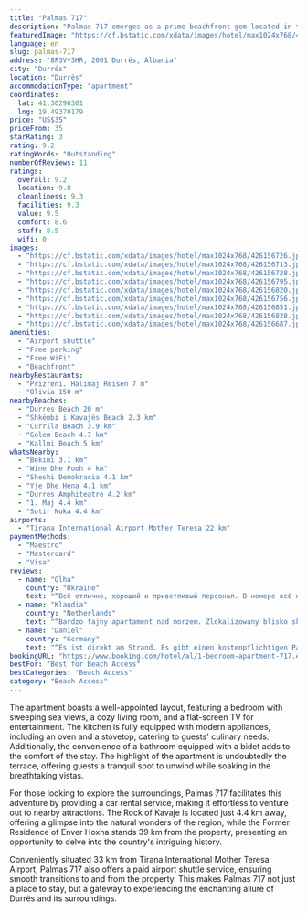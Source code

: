 ```yaml
---
title: "Palmas 717"
description: "Palmas 717 emerges as a prime beachfront gem located in the vibrant city of Durrës, just a stone's throw away from the serene Durres Beach."
featuredImage: "https://cf.bstatic.com/xdata/images/hotel/max1024x768/426156726.jpg?k=165192482a380b679fa6a673c44052e386007b27e967a6bc9a555d468b06a137&o=&hp=1"
language: en
slug: palmas-717
address: "8F3V+3HR, 2001 Durrës, Albania"
city: "Durrës"
location: "Durrës"
accommodationType: "apartment"
coordinates:
  lat: 41.30296301
  lng: 19.49370179
price: "US$35"
priceFrom: 35
starRating: 3
rating: 9.2
ratingWords: "Outstanding"
numberOfReviews: 11
ratings:
  overall: 9.2
  location: 9.8
  cleanliness: 9.3
  facilities: 9.3
  value: 9.5
  comfort: 8.6
  staff: 8.5
  wifi: 0
images:
  - "https://cf.bstatic.com/xdata/images/hotel/max1024x768/426156726.jpg?k=165192482a380b679fa6a673c44052e386007b27e967a6bc9a555d468b06a137&o=&hp=1"
  - "https://cf.bstatic.com/xdata/images/hotel/max1024x768/426156713.jpg?k=93f61db0d6c30ecaa81d88c97b9868fa4c937f05f3e62429b3ca8feecc4f7ee7&o=&hp=1"
  - "https://cf.bstatic.com/xdata/images/hotel/max1024x768/426156728.jpg?k=f09042ae6a9a7cc66faf73f93188ec84f11edee4ab2157dd3ab5a36be84aa372&o=&hp=1"
  - "https://cf.bstatic.com/xdata/images/hotel/max1024x768/426156795.jpg?k=a6b04fe753c7f7e853d8cc64c6e3dbbac192dd5dde2f538fff353e6d07cce500&o=&hp=1"
  - "https://cf.bstatic.com/xdata/images/hotel/max1024x768/426156820.jpg?k=d2cb48803cbffb5c4091d0149760ea961cf3142ac9f1f864f61491dfe39de6a5&o=&hp=1"
  - "https://cf.bstatic.com/xdata/images/hotel/max1024x768/426156756.jpg?k=20d7d56d3831cf36a053a9b42ff12853a9320f0969252c200ce639194cdeade4&o=&hp=1"
  - "https://cf.bstatic.com/xdata/images/hotel/max1024x768/426156851.jpg?k=aef77ec081fc4c796e9a9dfdf3c866fd75d0f421e5f425a721577498682258d4&o=&hp=1"
  - "https://cf.bstatic.com/xdata/images/hotel/max1024x768/426156838.jpg?k=8c75473283d49d878b266096ca7e7a5cff85a6302dd9c3b2d18d3180ddc47a83&o=&hp=1"
  - "https://cf.bstatic.com/xdata/images/hotel/max1024x768/426156687.jpg?k=fd81f85ab8d748232521db9b18f246432d0803daadb900aeb9d505e8eb3aefdf&o=&hp=1"
amenities:
  - "Airport shuttle"
  - "Free parking"
  - "Free WiFi"
  - "Beachfront"
nearbyRestaurants:
  - "Prizreni. Halimaj Reisen 7 m"
  - "Olivia 150 m"
nearbyBeaches:
  - "Durres Beach 20 m"
  - "Shkëmbi i Kavajës Beach 2.3 km"
  - "Currila Beach 3.9 km"
  - "Golem Beach 4.7 km"
  - "Kallmi Beach 5 km"
whatsNearby:
  - "Bekimi 3.1 km"
  - "Wine Dhe Pooh 4 km"
  - "Sheshi Demokracia 4.1 km"
  - "Yje Dhe Hena 4.1 km"
  - "Durres Amphiteatre 4.2 km"
  - "1. Maj 4.4 km"
  - "Sotir Noka 4.4 km"
airports:
  - "Tirana International Airport Mother Teresa 22 km"
paymentMethods:
  - "Maestro"
  - "Mastercard"
  - "Visa"
reviews:
  - name: "Olha"
    country: "Ukraine"
    text: "“Всё отлично, хороший и приветливый персонал. В номере всё необходимое есть.”"
  - name: "Klaudia"
    country: "Netherlands"
    text: "“Bardzo fajny apartament nad morzem. Zlokalizowany blisko sklepów i restauracju. W mieszkaniu jest wszystko co potrzeba, pralka, suszarka, toster, piekarnik, naczynia itd. Okolica spokojna. Polecam.”"
  - name: "Daniel"
    country: "Germany"
    text: "“Es ist direkt am Strand. Es gibt einen kostenpflichtigen Parkplatz direkt gegenüber der kostet drei Euro am Tag. Die Klimaanlage funktioniert sehr gut. Die Panzer Tür gibt einem ein sicheres Gefühl.”"
bookingURL: "https://www.booking.com/hotel/al/1-bedroom-apartment-717.en-gb.html?aid=8035640"
bestFor: "Best for Beach Access"
bestCategories: "Beach Access"
category: "Beach Access"
---
```


The apartment boasts a well-appointed layout, featuring a bedroom with sweeping sea views, a cozy living room, and a flat-screen TV for entertainment. The kitchen is fully equipped with modern appliances, including an oven and a stovetop, catering to guests' culinary needs. Additionally, the convenience of a bathroom equipped with a bidet adds to the comfort of the stay. The highlight of the apartment is undoubtedly the terrace, offering guests a tranquil spot to unwind while soaking in the breathtaking vistas.

For those looking to explore the surroundings, Palmas 717 facilitates this adventure by providing a car rental service, making it effortless to venture out to nearby attractions. The Rock of Kavaje is located just 4.4 km away, offering a glimpse into the natural wonders of the region, while the Former Residence of Enver Hoxha stands 39 km from the property, presenting an opportunity to delve into the country's intriguing history.

Conveniently situated 33 km from Tirana International Mother Teresa Airport, Palmas 717 also offers a paid airport shuttle service, ensuring smooth transitions to and from the property. This makes Palmas 717 not just a place to stay, but a gateway to experiencing the enchanting allure of Durrës and its surroundings.